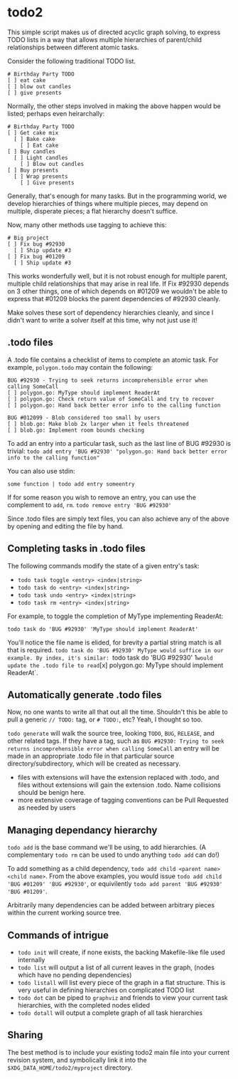 # todo2

This simple script makes us of directed acyclic graph solving, to express TODO lists in a way that allows multiple hierarchies of parent/child relationships between different atomic tasks.

Consider the following traditional TODO list.

```
# Birthday Party TODO
[ ] eat cake
[ ] blow out candles
[ ] give presents
```

Normally, the other steps involved in making the above happen would be listed; perhaps even heirarchally:

```
# Birthday Party TODO
[ ] Get cake mix
  [ ] Bake cake
    [ ] Eat cake
[ ] Buy candles
  [ ] Light candles
    [ ] Blow out candles 
[ ] Buy presents
  [ ] Wrap presents
    [ ] Give presents
```

Generally, that's enough for many tasks. But in the programming world, we develop hierarchies of things where multiple pieces, may depend on multiple, disperate pieces; a flat hierarchy doesn't suffice.

Now, many other methods use tagging to achieve this:

```
# Big project 
[ ] Fix bug #92930
  [ ] Ship update #3
[ ] Fix bug #01209
  [ ] Ship update #3
```

This works wonderfully well, but it is not robust enough for multiple parent, multiple child relationships that may arise in real life. If Fix #92930 depends on 3 other things, one of which depends on #01209 we wouldn't be able to express that #01209 blocks the parent dependencies of #92930 cleanly. 

Make solves these sort of dependency hierarchies cleanly, and since I didn't want to write a solver itself at this time, why not just use it! 

## .todo files

A .todo file contains a checklist of items to complete an atomic task. For example, `polygon.todo` may contain the following:

```
BUG #92930 - Trying to seek returns incomprehensible error when calling SomeCall
[ ] polygon.go: MyType should implement ReaderAt
[ ] polygon.go: Check return value of SomeCall and try to recover
[ ] polygon.go: Hand back better error info to the calling function

BUG #012099 - Blob considered too small by users
[ ] blob.go: Make blob 2x larger when it feels threatened
[ ] blob.go: Implement room bounds checking
```

To add an entry into a particular task, such as the last line of BUG #92930 is trivial:
`todo add entry 'BUG #92930' "polygon.go: Hand back better error info to the calling function"`

You can also use stdin:

`some function | todo add entry someentry`

If for some reason you wish to remove an entry, you can use the complement to `add`, `rm`.
`todo remove entry 'BUG #92930'`

Since .todo files are simply text files, you can also achieve any of the above by opening and editing the file by hand.

## Completing tasks in .todo files

The following commands modify the state of a given entry's task:

 - `todo task toggle <entry> <index|string>`
 - `todo task do <entry> <index|string>`
 - `todo task undo <entry> <index|string>`
 - `todo task rm <entry> <index|string>`

For example, to toggle the completion of MyType implementing ReaderAt:

`todo task do 'BUG #92930' 'MyType should implement ReaderAt'`

You'll notice the file name is elided, for brevity a partial string match is all that is required. `todo task do 'BUG #92930' MyType would suffice in our example.
By index, it's similar: `todo task do 'BUG #92930' 1` would update the .todo file to read `[x] polygon.go: MyType should implement ReaderAt`.

## Automatically generate .todo files

Now, no one wants to write all that out all the time. Shouldn't this be able to pull a generic `// TODO:` tag, or `# TODO:`, etc? Yeah, I thought so too.

`todo generate` will walk the source tree, looking `TODO`, `BUG`, `RELEASE`, and other related tags. If they have a tag, such as `BUG #92930: Trying to seek returns incomprehensible error when calling SomeCall`   an entry will be made in an appropriate .todo file in that particular source directory/subdirectory, which will be created as necessary.
 - files with extensions will have the extension replaced with .todo, and files without extensions will gain the extension .todo. Name collisions should be benign here.
 - more extensive coverage of tagging conventions can be Pull Requested as needed by users

## Managing dependancy hierarchy

`todo add` is the base command we'll be using, to add hierarchies. (A complementary `todo rm` can be used to undo anything `todo add` can do!)

To add something as a child dependency, `todo add child <parent name> <child name>`. From the above examples, you would issue `todo add child 'BUG #01209' 'BUG #92930'`, or equivilently `todo add parent 'BUG #92930' 'BUG #01209'`. 

Arbitrarily many dependencies can be added between arbitrary pieces within the current working source tree. 

## Commands of intrigue
 - `todo init` will create, if none exists, the backing Makefile-like file used internally
 - `todo list` will output a list of all current leaves in the graph, (nodes which have no pending dependencies) 
 - `todo listall` will list every piece of the graph in a flat structure. This is very useful in defining hierarchies on complicated TODO list
 - `todo dot` can be piped to `graphviz` and friends to view your current task hierarchies, with the completed nodes elided
 - `todo dotall` will output a complete graph of all task hierarchies

## Sharing
The best method is to include your existing todo2 main file into your current revision system, and symbolically link it into the `$XDG_DATA_HOME/todo2/myproject` directory. 
